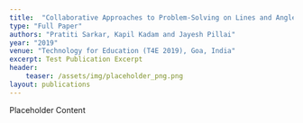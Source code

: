 ```yaml
---
title:  "Collaborative Approaches to Problem-Solving on Lines and Angles Using Augmented Reality"
type: "Full Paper"
authors: "Pratiti Sarkar, Kapil Kadam and Jayesh Pillai"
year: "2019"
venue: "Technology for Education (T4E 2019), Goa, India"
excerpt: Test Publication Excerpt
header:
    teaser: /assets/img/placeholder_png.png
layout: publications    
---
```


Placeholder Content